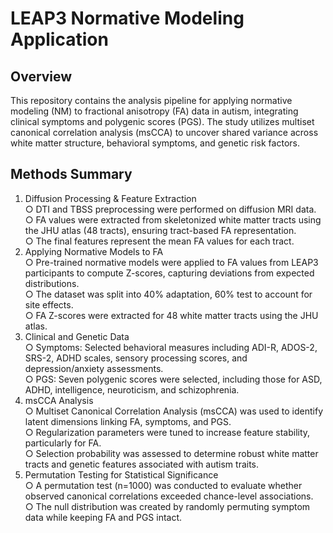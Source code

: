 # LEAP3 Normative Modeling Application
## Overview
This repository contains the analysis pipeline for applying normative modeling (NM) to fractional anisotropy (FA) data in autism, integrating clinical symptoms and polygenic scores (PGS). The study utilizes multiset canonical correlation analysis (msCCA) to uncover shared variance across white matter structure, behavioral symptoms, and genetic risk factors.

## Methods Summary
1. Diffusion Processing & Feature Extraction\
	○ DTI and TBSS preprocessing were performed on diffusion MRI data.\
	○ FA values were extracted from skeletonized white matter tracts using the JHU atlas (48 tracts), ensuring tract-based FA representation.\
	○ The final features represent the mean FA values for each tract.
3. Applying Normative Models to FA\
	○ Pre-trained normative models were applied to FA values from LEAP3 participants to compute Z-scores, capturing deviations from expected distributions.\
	○ The dataset was split into 40% adaptation, 60% test to account for site effects.\
	○ FA Z-scores were extracted for 48 white matter tracts using the JHU atlas.
4. Clinical and Genetic Data\
	○ Symptoms: Selected behavioral measures including ADI-R, ADOS-2, SRS-2, ADHD scales, sensory processing scores, and depression/anxiety assessments.\
	○ PGS: Seven polygenic scores were selected, including those for ASD, ADHD, intelligence, neuroticism, and schizophrenia.
5. msCCA Analysis\
        ○ Multiset Canonical Correlation Analysis (msCCA) was used to identify latent dimensions linking FA, symptoms, and PGS.\
	○ Regularization parameters were tuned to increase feature stability, particularly for FA.\
	○ Selection probability was assessed to determine robust white matter tracts and genetic features associated with autism traits.
6. Permutation Testing for Statistical Significance\
	○ A permutation test (n=1000) was conducted to evaluate whether observed canonical correlations exceeded chance-level associations.\
	○ The null distribution was created by randomly permuting symptom data while keeping FA and PGS intact.

